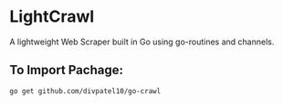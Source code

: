 # LightCrawl
A lightweight Web Scraper built in Go using go-routines and channels. 

## To Import Pachage:
`go get github.com/divpatel10/go-crawl` 

